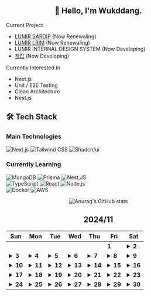<div align="center">

## 🙌 Hello, I'm Wukddang.

<div align="left">
  
  Current Project
  - [LUMIR SARDIP](https://sardip.lumir.space) (Now Renewaling) <br />
  - [LUMIR LRIM](https://app.lumir.space/lrim/apply) (Now Renewaling) <br/>
  - LUMIR INTERNAL DESIGN SYSTEM (Now Developing) <br />
  - [책잡](https://book-type-error.vercel.app) (Now Developing) 
  
  Currently Interested In
  - Next.js
  - Unit / E2E Testing
  - Clean Architecture
  - Nest.js

## 🛠 Tech Stack

### Main Technologies
![Next.js](https://img.shields.io/badge/-Next.js-000000?style=for-the-badge&logo=next.js&logoColor=white)
![Tailwind CSS](https://img.shields.io/badge/-Tailwind%20CSS-38B2AC?style=for-the-badge&logo=tailwind-css&logoColor=white)
![Shadcn/ui](https://img.shields.io/badge/-shadcn/ui-000000?style=for-the-badge&logo=shadcn/ui&logoColor=white)

### Currently Learning
![MongoDB](https://img.shields.io/badge/-MongoDB-47A248?style=for-the-badge&logo=mongodb&logoColor=white)
![Prisma](https://img.shields.io/badge/-Prisma-2D3748?style=for-the-badge&logo=prisma&logoColor=white)
![Nest,JS](https://img.shields.io/badge/-Nest.JS-E0234E?style=for-the-badge&logo=nestjs&logoColor=white)
<br/>
![TypeScript](https://img.shields.io/badge/-TypeScript-3178C6?style=for-the-badge&logo=typescript&logoColor=white)
![React](https://img.shields.io/badge/-React-61DAFB?style=for-the-badge&logo=react&logoColor=black)
![Node.js](https://img.shields.io/badge/-Node.js-339933?style=for-the-badge&logo=node.js&logoColor=white)
<br />
![Docker](https://img.shields.io/badge/-Docker-2496ED?style=for-the-badge&logo=docker&logoColor=white)
![AWS](https://img.shields.io/badge/-AWS-232F3E?style=for-the-badge&logo=amazon-web-services&logoColor=white)

</div>

![Anurag's GitHub stats](https://github-readme-stats.vercel.app/api?username=wukdddang&show_icons=true&theme=radical)


<!--CALENDAR-START-->
## 2024/11

| Sun | Mon | Tue | Wed | Thu | Fri | Sat |
| --- | --- | --- | --- | --- | --- | --- |
|     |     |     |     |     | **1** | <details><summary>**2**</summary>Project: 책 오탈자 제보 플랫폼 개발중</details> |
| <details><summary>**3**</summary>SQLD: 노랭이 연습중, Project: 책 오탈자 제보 플랫폼 개발중</details> | <details><summary>**4**</summary>SQLD: 노랭이 연습중, Project: 책 오탈자 제보 플랫폼 개발중</details> | <details><summary>**5**</summary>SQLD: 노랭이 연습중, Project: 책 오탈자 제보 플랫폼 개발중</details> | <details><summary>**6**</summary>SQLD: 노랭이 연습중, Project: 책 오탈자 제보 플랫폼 개발중</details> | <details><summary>**7**</summary>SQLD: 노랭이 연습중, Project: 책 오탈자 제보 + 리뷰 작성 플랫폼 개발중</details> | <details><summary>**8**</summary>SQLD: 노랭이 연습중, Project: 책 오탈자 제보 + 리뷰 작성 플랫폼 개발중</details> | <details><summary>**9**</summary>SQLD: 노랭이 연습중, Project: 책 오탈자 제보 + 리뷰 작성 플랫폼 개발중</details> |
| <details><summary>**10**</summary>SQLD: 노랭이 연습중, Project: 책 오탈자 제보 + 리뷰 작성 플랫폼 개발중</details> | <details><summary>**11**</summary>SQLD: 노랭이 연습중, Project: 책 오탈자 제보 + 리뷰 작성 플랫폼 개발중</details> | <details><summary>**12**</summary>SQLD: 노랭이 연습중, Project: 책 오탈자 제보 + 리뷰 작성 플랫폼 개발중</details> | <details><summary>**13**</summary>SQLD: 노랭이 연습중, Project: 책 오탈자 제보 + 리뷰 작성 플랫폼 개발중</details> | <details><summary>**14**</summary>SQLD: 노랭이 연습중, Project: 책 오탈자 제보 + 리뷰 작성 플랫폼 개발중</details> | <details><summary>**15**</summary>SQLD: 노랭이 연습중, Project: 책 오탈자 제보 + 리뷰 작성 플랫폼 개발중</details> | <details><summary>**16**</summary>SQLD: 노랭이 연습중, Project: 책 오탈자 제보 + 리뷰 작성 플랫폼 개발중</details> |
| <details><summary>**17**</summary>Project: 책 오탈자 제보 + 리뷰 작성 플랫폼 개발중</details> | <details><summary>**18**</summary>Project: 책 오탈자 제보 + 리뷰 작성 플랫폼 개발중</details> | <details><summary>**19**</summary>AWS: DVA-C02 과정 섹션 1 수강, Project: 책 오탈자 제보 + 리뷰 작성 플랫폼 개발중</details> | <details><summary>**20**</summary>AWS: DVA-C02 과정 섹션 2 수강, Project: 책 오탈자 제보 + 리뷰 작성 플랫폼 개발중</details> | <details><summary>**21**</summary>AWS: DVA-C02 과정 섹션 3 수강, Project: 책 오탈자 제보 + 리뷰 작성 플랫폼 개발중</details> | <details><summary>**22**</summary>AWS: DVA-C02 과정 섹션 4-1~2 수강, Project: 책 오탈자 제보 + 리뷰 작성 플랫폼 개발중</details> | <details><summary>**23**</summary>AWS: DVA-C02 과정 섹션 4-3~4 수강, Project: 책 오탈자 제보 + 리뷰 작성 플랫폼 개발중</details> |
| <details><summary>**24**</summary>AWS: DVA-C02 과정 섹션 4-5~14 수강, Project: 책 오탈자 제보 + 리뷰 작성 플랫폼 개발중</details> | <details><summary>**25**</summary>AWS: DVA-C02 과정 섹션 4-15~20 + 섹션 5-1~2 수강, Project: 책 오탈자 제보 + 리뷰 작성 플랫폼 개발중</details> | <details><summary>**26**</summary>AWS: DVA-C02 과정 섹션 5-1~2 수강, Project: 책 오탈자 제보 + 리뷰 작성 플랫폼 개발중</details> | <details><summary>**27**</summary>AWS: DVA-C02 과정 섹션 5-3 수강, Project: 책 오탈자 제보 + 리뷰 작성 플랫폼 개발중</details> | <details><summary>**28**</summary>AWS: DVA-C02 과정 섹션 5-4 수강, Project: 책 오탈자 제보 + 리뷰 작성 플랫폼 개발중</details> | <details><summary>**29**</summary>Project: 책 오탈자 제보 + 리뷰 작성 플랫폼 개발중</details> | <details><summary>**30**</summary>Project: 책 오탈자 제보 + 리뷰 작성 플랫폼 개발중</details> |


<!--CALENDAR-END-->
